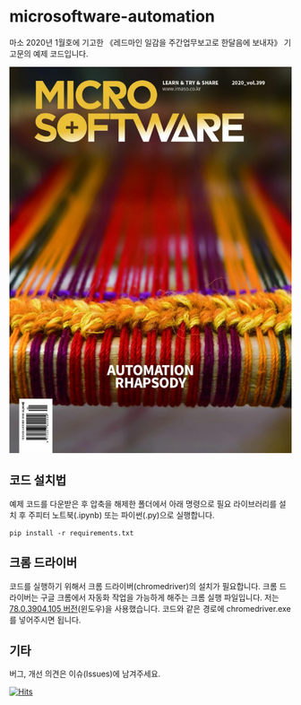 # microsoftware-automation

마소 2020년 1월호에 기고한 《레드마인 일감을 주간업무보고로 한달음에 보내자》 기고문의 예제 코드입니다.

![](<./MASO_399_cover-749x1024.jpg>)


## 코드 설치법

예제 코드를 다운받은 후 압축을 해제한 폴더에서 아래 명령으로 필요 라이브러리를 설치 후 주피터 노트북(.ipynb) 또는 파이썬(.py)으로 실행합니다.

```
pip install -r requirements.txt
```


## 크롬 드라이버

코드를 실행하기 위해서 크롬 드라이버(chromedriver)의 설치가 필요합니다. 크롬 드라이버는 구글 크롬에서 자동화 작업을 가능하게 해주는 크롬 실행 파일입니다. 저는 [78.0.3904.105 버전](<https://chromedriver.storage.googleapis.com/78.0.3904.105/chromedriver_win32.zip>)(윈도우)을 사용했습니다. 코드와 같은 경로에 chromedriver.exe를 넣어주시면 됩니다.


## 기타

버그, 개선 의견은 이슈(Issues)에 남겨주세요.

[![Hits](https://hits.seeyoufarm.com/api/count/incr/badge.svg?url=https%3A%2F%2Fgithub.com%2Fgreentec%2Fmicrosoftware-automation)](https://hits.seeyoufarm.com)
